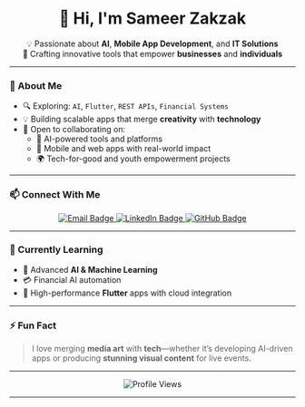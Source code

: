 <h1 align="center">👋 Hi, I'm Sameer Zakzak</h1>

<p align="center">
  💡 Passionate about <b>AI</b>, <b>Mobile App Development</b>, and <b>IT Solutions</b>  
  <br>
  🚀 Crafting innovative tools that empower <b>businesses</b> and <b>individuals</b>
</p>

---

### 🚀 About Me

- 🔍 Exploring: `AI`, `Flutter`, `REST APIs`, `Financial Systems`
- 💡 Building scalable apps that merge **creativity** with **technology**
- 🤝 Open to collaborating on:
  - 🌱 AI-powered tools and platforms
  - 📱 Mobile and web apps with real-world impact
  - 🌍 Tech-for-good and youth empowerment projects

---

### 📫 Connect With Me

<p align="center">
  <a href="mailto:sameerzakzak.gr@outlook.com">
    <img src="https://img.shields.io/badge/Email-0078D4?style=for-the-badge&logo=microsoftoutlook&logoColor=white" alt="Email Badge"/>
  </a>
  <a href="https://www.linkedin.com/in/sameer-zakzak" target="_blank">
    <img src="https://img.shields.io/badge/LinkedIn-0A66C2?style=for-the-badge&logo=linkedin&logoColor=white" alt="LinkedIn Badge"/>
  </a>
  <a href="https://github.com/sameerzakzak-gr" target="_blank">
    <img src="https://img.shields.io/badge/GitHub-171515?style=for-the-badge&logo=github&logoColor=white" alt="GitHub Badge"/>
  </a>
</p>

---

### 🧠 Currently Learning

- 🤖 Advanced **AI & Machine Learning**
- 💳 Financial AI automation
- 📲 High-performance **Flutter** apps with cloud integration

---

### ⚡ Fun Fact

> I love merging **media art** with **tech**—whether it’s developing AI-driven apps or producing **stunning visual content** for live events.  

---

<p align="center">
  <img src="https://komarev.com/ghpvc/?username=sameerzakzak-gr&style=flat-square&color=blue" alt="Profile Views"/>
</p>

---

<!---
sameerzakzak-gr/sameerzakzak-gr is a ✨ special ✨ repository because its `README.md` (this file) appears on your GitHub profile.
You can click the Preview link to take a look at your changes.
--->
